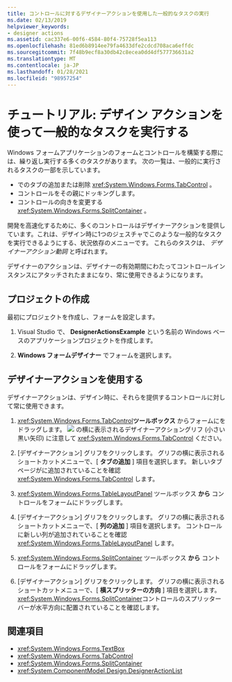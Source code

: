 ```yaml
---
title: コントロールに対するデザイナーアクションを使用した一般的なタスクの実行
ms.date: 02/13/2019
helpviewer_keywords:
- designer actions
ms.assetid: cac337e6-00f6-4584-80f4-75728f5ea113
ms.openlocfilehash: 81ed6b8914ee79fa4633dfe2cdcd708aca6effdc
ms.sourcegitcommit: 7f48b9ecf8a30db42c8ecea0dd4df577736631a2
ms.translationtype: MT
ms.contentlocale: ja-JP
ms.lasthandoff: 01/28/2021
ms.locfileid: "98957254"
---
```

# <a name="walkthrough-perform-common-tasks-using-designer-actions"></a>チュートリアル: デザイン アクションを使って一般的なタスクを実行する

Windows フォームアプリケーションのフォームとコントロールを構築する際には、繰り返し実行する多くのタスクがあります。 次の一覧は、一般的に実行されるタスクの一部を示しています。

- でのタブの追加または削除 <xref:System.Windows.Forms.TabControl> 。
- コントロールをその親にドッキングします。
- コントロールの向きを変更する <xref:System.Windows.Forms.SplitContainer> 。

開発を高速化するために、多くのコントロールはデザイナーアクションを提供しています。これは、デザイン時に1つのジェスチャでこのような一般的なタスクを実行できるようにする、状況依存のメニューです。 これらのタスクは、 *デザイナーアクション動詞* と呼ばれます。

デザイナーのアクションは、デザイナーの有効期間にわたってコントロールインスタンスにアタッチされたままになり、常に使用できるようになります。

## <a name="create-the-project"></a>プロジェクトの作成

最初にプロジェクトを作成し、フォームを設定します。

1. Visual Studio で、 **DesignerActionsExample** という名前の Windows ベースのアプリケーションプロジェクトを作成します。

2. **Windows フォームデザイナー** でフォームを選択します。

## <a name="use-designer-actions"></a>デザイナーアクションを使用する

デザイナーアクションは、デザイン時に、それらを提供するコントロールに対して常に使用できます。

1. <xref:System.Windows.Forms.TabControl>**ツールボックス** からフォームにをドラッグします。 ![ ](./media/designer-actions-glyph.gif) の横に表示されるデザイナーアクショングリフ (小さい黒い矢印) に注意して <xref:System.Windows.Forms.TabControl> ください。

2. [デザイナーアクション] グリフをクリックします。 グリフの横に表示されるショートカットメニューで、[ **タブの追加** ] 項目を選択します。 新しいタブページがに追加されていることを確認 <xref:System.Windows.Forms.TabControl> します。

3. <xref:System.Windows.Forms.TableLayoutPanel> ツールボックス **から** コントロールをフォームにドラッグします。

4. [デザイナーアクション] グリフをクリックします。 グリフの横に表示されるショートカットメニューで、[ **列の追加** ] 項目を選択します。 コントロールに新しい列が追加されていることを確認 <xref:System.Windows.Forms.TableLayoutPanel> します。

5. <xref:System.Windows.Forms.SplitContainer> ツールボックス **から** コントロールをフォームにドラッグします。

6. [デザイナーアクション] グリフをクリックします。 グリフの横に表示されるショートカットメニューで、[ **横スプリッターの方向** ] 項目を選択します。 <xref:System.Windows.Forms.SplitContainer>コントロールのスプリッターバーが水平方向に配置されていることを確認します。

## <a name="see-also"></a>関連項目

- <xref:System.Windows.Forms.TextBox>
- <xref:System.Windows.Forms.TabControl>
- <xref:System.Windows.Forms.SplitContainer>
- <xref:System.ComponentModel.Design.DesignerActionList>
